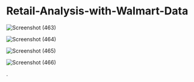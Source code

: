 # Retail-Analysis-with-Walmart-Data

![Screenshot (463)](https://user-images.githubusercontent.com/87609938/133645427-b8a73ff6-6b2e-4d41-ab8a-58c9307e8ab9.png)


![Screenshot (464)](https://user-images.githubusercontent.com/87609938/133645448-d6d4119a-8fc8-4499-9721-981ae4bc315c.png)



![Screenshot (465)](https://user-images.githubusercontent.com/87609938/133645493-3b0f75bf-1a12-47ac-ba2c-89d5042ada89.png)


![Screenshot (466)](https://user-images.githubusercontent.com/87609938/133645541-5b164b14-9d00-4239-a083-58e19347e1fe.png)


.
